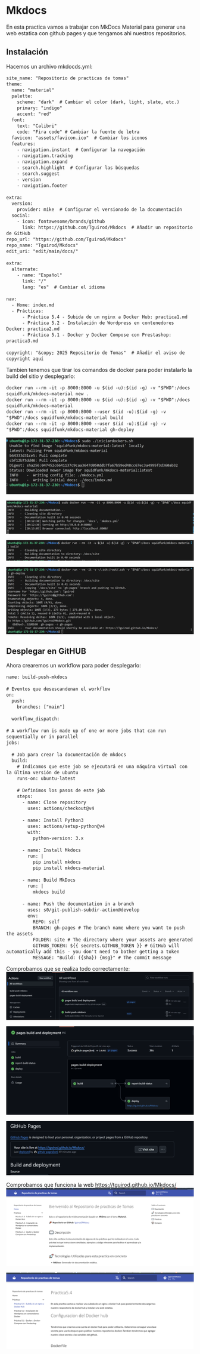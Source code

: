 # Mkdocs
En esta practica vamos a trabajar con MkDocs Material para generar una web estatica con github pages y que tengamos ahi nuestros repositorios.

## Instalación

Hacemos un archivo mkdocds.yml:

```YML
site_name: "Repositorio de practicas de tomas"
theme:
  name: "material"
  palette:
    scheme: "dark"  # Cambiar el color (dark, light, slate, etc.)
    primary: "indigo"
    accent: "red"
  font:
    text: "Calibri"
    code: "Fira code" # Cambiar la fuente de letra
  favicon: "assets/favicon.ico"  # Cambiar los iconos
  features:
    - navigation.instant  # Configurar la navegación
    - navigation.tracking
    - navigation.expand
    - search.highlight  # Configurar las búsquedas
    - search.suggest
    - version
    - navigation.footer

extra:
  version:
    provider: mike  # Configurar el versionado de la documentación
  social:
    - icon: fontawesome/brands/github
      link: https://github.com/Tguirod/Mkdocs  # Añadir un repositorio de GitHub
repo_url: "https://github.com/Tguirod/Mkdocs"
repo_name: "Tguirod/Mkdocs"
edit_uri: "edit/main/docs/"

extra:
  alternate:
    - name: "Español"
      link: "/"
      lang: "es"  # Cambiar el idioma

nav:
  - Home: index.md
  - Prácticas:
      - Práctica 5.4 - Subida de un nginx a Docker Hub: practica1.md
      - Práctica 5.2 - Instalación de Wordpress en contenedores Docker: practica2.md
      - Práctica 5.1 - Docker y Docker Compose con Prestashop: practica3.md

copyright: "&copy; 2025 Repositorio de Tomas"  # Añadir el aviso de copyright aquí
```
Tambien tenemos que tirar los comandos de docker para poder instalarlo la build del sitio y desplegarlo:

```
docker run --rm -it -p 8000:8000 -u $(id -u):$(id -g) -v "$PWD":/docs squidfunk/mkdocs-material new .
docker run --rm -it -p 8000:8000 -u $(id -u):$(id -g) -v "$PWD":/docs squidfunk/mkdocs-material
docker run --rm -it -p 8000:8000 --user $(id -u):$(id -g) -v "$PWD":/docs squidfunk/mkdocs-material build
docker run --rm -it -p 8000:8000 --user $(id -u):$(id -g) -v "$PWD":/docs squidfunk/mkdocs-material gh-deploy
```

![](Fotos/1.png)


![](Fotos/2.png)


![](Fotos/3.png)


![](Fotos/4.png)

## Desplegar en GitHUB

Ahora crearemos un workflow para poder desplegarlo:

```
name: build-push-mkdocs

# Eventos que desescandenan el workflow
on:
  push:
    branches: ["main"]

  workflow_dispatch:

# A workflow run is made up of one or more jobs that can run sequentially or in parallel
jobs:

  # Job para crear la documentación de mkdocs
  build:
    # Indicamos que este job se ejecutará en una máquina virtual con la última versión de ubuntu
    runs-on: ubuntu-latest
    
    # Definimos los pasos de este job
    steps:
      - name: Clone repository
        uses: actions/checkout@v4

      - name: Install Python3
        uses: actions/setup-python@v4
        with:
          python-version: 3.x

      - name: Install Mkdocs
        run: |
          pip install mkdocs
          pip install mkdocs-material 

      - name: Build MkDocs
        run: |
          mkdocs build

      - name: Push the documentation in a branch
        uses: s0/git-publish-subdir-action@develop
        env:
          REPO: self
          BRANCH: gh-pages # The branch name where you want to push the assets
          FOLDER: site # The directory where your assets are generated
          GITHUB_TOKEN: ${{ secrets.GITHUB_TOKEN }} # GitHub will automatically add this - you don't need to bother getting a token
          MESSAGE: "Build: ({sha}) {msg}" # The commit message
```
Comprobamos que se realiza todo correctamente:
![](Fotos/5.png)

![](Fotos/6.png)

![](Fotos/7.png)


Comprobamos que funciona la web https://tguirod.github.io/Mkdocs/
![](Fotos/8.png)

![](Fotos/9.png)

